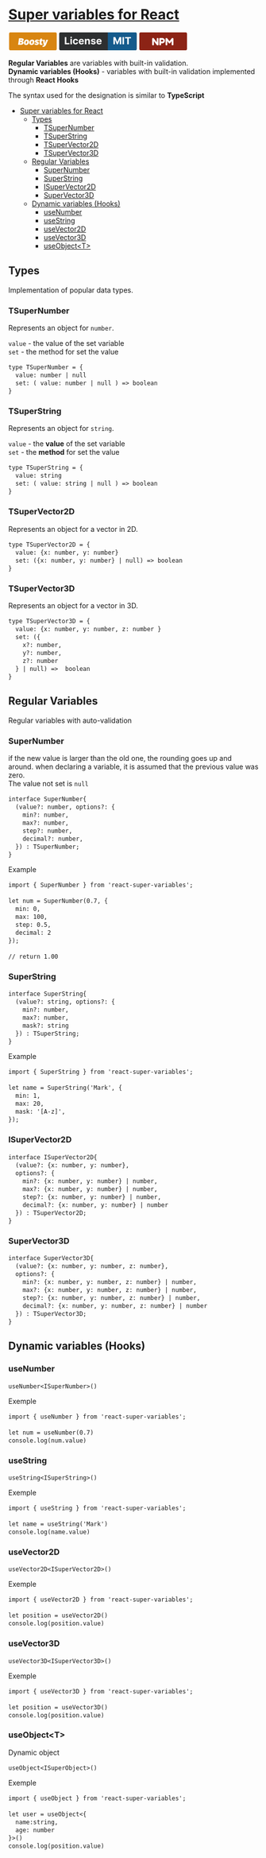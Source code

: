 <!-- # Super variables for React -->

# [Super variables for React](https://awstudio.pro/dev/react-super-variables)

[![Boosty](./assets/boosty.svg)](https://github.com/facebook/react/blob/main/LICENSE)
[![GitHub license](./assets/license-mit.svg)](https://github.com/AWStudio-Joonk/react-super-variables/blob/main/LICENSE.md)
[![npm](./assets/npm.svg)](https://www.npmjs.com/package/react-super-variables)


**Regular Variables** are variables with built-in validation.\
**Dynamic variables (Hooks)** - variables with built-in validation implemented through **React Hooks**

The syntax used for the designation is similar to **TypeScript**

- [Super variables for React](#super-variables-for-react)
  - [Types](#types)
    - [TSuperNumber](#tsupernumber)
    - [TSuperString](#tsuperstring)
    - [TSuperVector2D](#tsupervector2d)
    - [TSuperVector3D](#tsupervector3d)
  - [Regular Variables](#regular-variables)
    - [SuperNumber](#supernumber)
    - [SuperString](#superstring)
    - [ISuperVector2D](#isupervector2d)
    - [SuperVector3D](#supervector3d)
  - [Dynamic variables (Hooks)](#dynamic-variables-hooks)
    - [useNumber](#usenumber)
    - [useString](#usestring)
    - [useVector2D](#usevector2d)
    - [useVector3D](#usevector3d)
    - [useObject\<T\>](#useobjectt)

## Types

Implementation of popular data types.

### TSuperNumber

Represents an object for `number`.

`value` - the value of the set variable \
`set` - the method for set the value

```TSX
type TSuperNumber = { 
  value: number | null
  set: ( value: number | null ) => boolean
}
```

### TSuperString

Represents an object for `string`.

`value` - the **value** of the set variable \
`set` - the **method** for set the value

```TSX
type TSuperString = { 
  value: string
  set: ( value: string | null ) => boolean
}
```

### TSuperVector2D

Represents an object for a vector in 2D.

```TSX
type TSuperVector2D = { 
  value: {x: number, y: number}
  set: ({x: number, y: number} | null) => boolean
}
```

### TSuperVector3D

Represents an object for a vector in 3D.

```TSX
type TSuperVector3D = { 
  value: {x: number, y: number, z: number }
  set: ({
    x?: number, 
    y?: number, 
    z?: number 
  } | null) =>  boolean
}
```

## Regular Variables

Regular variables with auto-validation

### SuperNumber

if the new value is larger than the old one, the rounding goes up and around.
when declaring a variable, it is assumed that the previous value was zero.\
The value not set is `null`

```TSX
interface SuperNumber{
  (value?: number, options?: {
    min?: number,
    max?: number,
    step?: number,
    decimal?: number,
  }) : TSuperNumber;
}
```

Example

```TSX
import { SuperNumber } from 'react-super-variables';

let num = SuperNumber(0.7, {
  min: 0,
  max: 100,
  step: 0.5, 
  decimal: 2
});

// return 1.00
```

### SuperString

```TSX
interface SuperString{
  (value?: string, options?: {
    min?: number,
    max?: number,
    mask?: string
  }) : TSuperString;
}
```

Example

```TSX
import { SuperString } from 'react-super-variables';

let name = SuperString('Mark', {
  min: 1,
  max: 20,
  mask: '[A-z]', 
});

```

### ISuperVector2D

```TSX
interface ISuperVector2D{
  (value?: {x: number, y: number}, 
  options?: {
    min?: {x: number, y: number} | number,
    max?: {x: number, y: number} | number,
    step?: {x: number, y: number} | number,
    decimal?: {x: number, y: number} | number
  }) : TSuperVector2D;
}
```

### SuperVector3D

```TSX
interface SuperVector3D{
  (value?: {x: number, y: number, z: number}, 
  options?: {
    min?: {x: number, y: number, z: number} | number,
    max?: {x: number, y: number, z: number} | number,
    step?: {x: number, y: number, z: number} | number,
    decimal?: {x: number, y: number, z: number} | number
  }) : TSuperVector3D;
}
```

## Dynamic variables (Hooks)

### useNumber

```TSX
useNumber<ISuperNumber>()
```

Exemple

```TSX
import { useNumber } from 'react-super-variables';

let num = useNumber(0.7)
console.log(num.value)
```

### useString

```TSX
useString<ISuperString>()
```

Exemple

```TSX
import { useString } from 'react-super-variables';

let name = useString('Mark')
console.log(name.value)
```

### useVector2D

```TSX
useVector2D<ISuperVector2D>()
```

Exemple

```TSX
import { useVector2D } from 'react-super-variables';

let position = useVector2D()
console.log(position.value)
```

### useVector3D

```TSX
useVector3D<ISuperVector3D>()
```

Exemple

```TSX
import { useVector3D } from 'react-super-variables';

let position = useVector3D()
console.log(position.value)
```

### useObject\<T\>

Dynamic object

```TSX
useObject<ISuperObject>()
```

Exemple

```TSX
import { useObject } from 'react-super-variables';

let user = useObject<{
  name:string,
  age: number
}>()
console.log(position.value)
```
